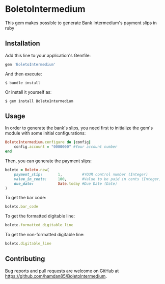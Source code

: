 # BoletoIntermedium

This gem makes possible to generate Bank Intermedium's payment slips in ruby

## Installation

Add this line to your application's Gemfile:

```ruby
gem 'BoletoIntermedium'
```

And then execute:

    $ bundle install

Or install it yourself as:

    $ gem install BoletoIntermedium

## Usage

In order to generate the bank's slips, you need first to initialize the gem's module with some initial configurations:

```ruby
BoletoIntermedium.configure do |config|
    config.account = "0000000" #Your account number
end
```

Then, you can generate the payment slips:

```ruby
boleto = Boleto.new(
    payment_slip:       1,         #YOUR control number (Integer)
    value_in_cents:     100,       #Value to be paid in cents (Integer)
    due_date:           Date.today #Due Date (Date)
)
```

To get the bar code:
```ruby
boleto.bar_code
```

To get the formatted digitable line:
```ruby
boleto.formatted_digitable_line
```

To get the non-formatted digitable line:
```ruby
boleto.digitable_line
```

## Contributing

Bug reports and pull requests are welcome on GitHub at https://github.com/hamdan85/BoletoIntermedium.

